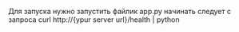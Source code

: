

Для запуска нужно запустить файлик app.py
начинать следует с запроса curl http://{ypur server url}/health | python
